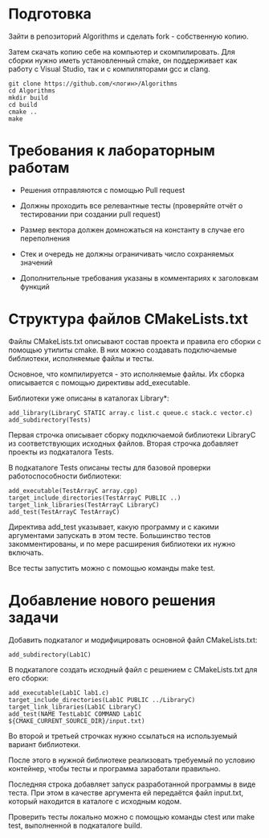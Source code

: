 # Подготовка

Зайти в репозиторий Algorithms и сделать fork - собственную копию.

Затем скачать копию себе на компьютер и скомпилировать. Для сборки нужно иметь установленный cmake,
он поддерживает как работу с Visual Studio, так и с компиляторами gcc и clang.

    git clone https://github.com/<логин>/Algorithms
    cd Algorithms
    mkdir build
    cd build
    cmake ..
    make

# Требования к лабораторным работам

* Решения отправляются с помощью Pull request
* Должны проходить все релевантные тесты (проверяйте отчёт о тестировании при создании pull request)

* Размер вектора должен домножаться на константу в случае его переполнения
* Стек и очередь не должны ограничивать число сохраняемых значений
* Дополнительные требования указаны в комментариях к заголовкам функций

# Структура файлов CMakeLists.txt

Файлы CMakeLists.txt описывают состав проекта и правила его сборки с помощью утилиты cmake.
В них можно создавать подключаемые библиотеки, исполняемые файлы и тесты.

Основное, что компилируется - это исполняемые файлы. Их сборка описывается с помощью
директивы add_executable.

Библиотеки уже описаны в каталогах Library*:

    add_library(LibraryC STATIC array.c list.c queue.c stack.c vector.c)
    add_subdirectory(Tests)

Первая строчка описывает сборку подключаемой библиотеки LibraryC из соответствующих исходных файлов.
Вторая строчка добавляет проекты из подкаталога Tests.

В подкаталоге Tests описаны тесты для базовой проверки работоспособности библиотеки:

    add_executable(TestArrayC array.cpp)
    target_include_directories(TestArrayC PUBLIC ..)
    target_link_libraries(TestArrayC LibraryC)
    add_test(TestArrayC TestArrayC)

Директива add_test указывает, какую программу и с какими аргументами запускать
в этом тесте. Большинство тестов закомментированы, и по мере расширения
библиотеки их нужно включать.

Все тесты запустить можно с помощью команды make test.

# Добавление нового решения задачи

Добавить подкаталог и модифицировать основной файл CMakeLists.txt:

    add_subdirectory(Lab1C)

В подкаталоге создать исходный файл с решением с CMakeLists.txt для его сборки:

    add_executable(Lab1C lab1.c)
    target_include_directories(Lab1C PUBLIC ../LibraryC)
    target_link_libraries(Lab1C LibraryC)
    add_test(NAME TestLab1C COMMAND Lab1C ${CMAKE_CURRENT_SOURCE_DIR}/input.txt)

Во второй и третьей строчках нужно ссылаться на используемый вариант библиотеки.

После этого в нужной библиотеке реализовать требуемый по условию контейнер, чтобы
тесты и программа заработали правильно.

Последняя строка добавляет запуск разработанной программы в виде теста.
При этом в качестве аргумента ей передаётся файл input.txt, который находится
в каталоге с исходным кодом.

Проверить тесты локально можно с помощью команды ctest или make test,
выполненной в подкаталоге build.

